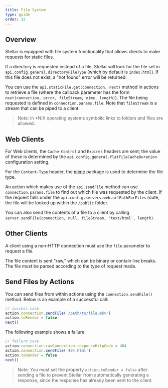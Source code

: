 ```yaml
---
title: File System
type: guide
order: 12
---
```


## Overview

Stellar is equipped with file system functionality that allows clients to make requests for static files.

If a directory is requested instead of a file, Stellar will look for the file set in `api.config.general.directoryFileType` (which by default is `index.html`). If this file does not exist, a "not found" error will be returned.

You can use the `api.staticFile.get(connection, next)` method in actions to retrieve a file (where the callback parameter has the form `next(connection, error, fileStream, mime, length)`). The file being requested is defined in `connection.params.file`. Note that `fileStream` is a stream that can be piped to a client.

> Note: In \*NIX operating systems symbolic links to folders and files are allowed.

## Web Clients

For Web clients, the `Cache-Control` and `Expires` headers are sent; the value of these is determined by the `api.config.general.flatFileCacheDuration` configuration setting.

For the `Content-Type` header, the [mime](https://npmjs.org/package/mime) package is used to determine the file type.

An action which makes use of the `api.sendFile` method can use `connection.params.file` to find out which file was requested by the client.  If the request falls under the `api.config.servers.web.urlPathForFiles` route, the file will be looked up within the `/public` folder.

You can also send the contents of a file to a client by calling `server.sendFile(connection, null, fileStream, 'text/html', length)`.

## Other Clients

A client using a non-HTTP connection must use the `file` parameter to request a file.

The file content is sent "raw," which can be binary or contain line breaks. The file must be parsed according to the type of request made.

## Send Files by Actions

You can send files from within actions using the `connection.sendFile()` method. Below is an example of a successful call:

```javascript
// success case
action.connection.sendFile('/path/to/file.mkv')
action.toRender = false
next()
```

The following example shows a failure:

```javascript
// failure case
action.connection.rawConnection.responseHttpCode = 404
action.connection.sendFile('404.html')
action.toRender = false
next()
```

> Note: You must set the property `action.toRender = false` after sending a file to prevent Stellar from automatically generating a response, since the response has already been sent to the client.
